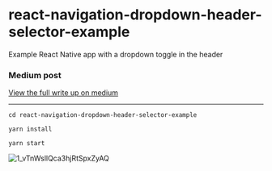 # react-navigation-dropdown-header-selector-example
Example React Native app with a dropdown toggle in the header
    
### Medium post
[View the full write up on medium](https://medium.com/tokensoft/creating-a-custom-dropdown-header-component-with-react-navigation-65b751b7784c)

-----------------

`cd react-navigation-dropdown-header-selector-example`

`yarn install`

`yarn start`

![1_vTnWsllQca3hjRtSpxZyAQ](https://user-images.githubusercontent.com/8157657/120569730-2374a300-c3dc-11eb-812c-fbe9a5f974cd.gif)
